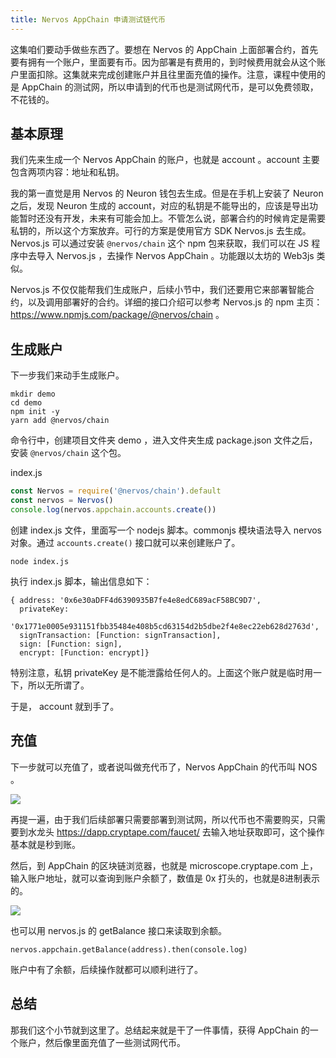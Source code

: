 ```yaml
---
title: Nervos AppChain 申请测试链代币
---
```


这集咱们要动手做些东西了。要想在 Nervos 的 AppChain 上面部署合约，首先要有拥有一个账户，里面要有币。因为部署是有费用的，到时候费用就会从这个账户里面扣除。这集就来完成创建账户并且往里面充值的操作。注意，课程中使用的是 AppChain 的测试网，所以申请到的代币也是测试网代币，是可以免费领取，不花钱的。

## 基本原理

我们先来生成一个 Nervos AppChain 的账户，也就是 account 。account 主要包含两项内容：地址和私钥。

我的第一直觉是用 Nervos 的 Neuron 钱包去生成。但是在手机上安装了 Neuron 之后，发现 Neuron 生成的 account，对应的私钥是不能导出的，应该是导出功能暂时还没有开发，未来有可能会加上。不管怎么说，部署合约的时候肯定是需要私钥的，所以这个方案放弃。可行的方案是使用官方 SDK Nervos.js 去生成。Nervos.js 可以通过安装 `@nervos/chain` 这个 npm 包来获取，我们可以在 JS 程序中去导入 Nervos.js ，去操作 Nervos AppChain 。功能跟以太坊的 Web3js 类似。

Nervos.js 不仅仅能帮我们生成账户，后续小节中，我们还要用它来部署智能合约，以及调用部署好的合约。详细的接口介绍可以参考 Nervos.js 的 npm 主页：https://www.npmjs.com/package/@nervos/chain 。

## 生成账户

下一步我们来动手生成账户。

```
mkdir demo
cd demo
npm init -y
yarn add @nervos/chain
```

命令行中，创建项目文件夹 demo ，进入文件夹生成 package.json 文件之后，安装 `@nervos/chain` 这个包。

index.js

```js
const Nervos = require('@nervos/chain').default
const nervos = Nervos()
console.log(nervos.appchain.accounts.create())
```

创建 index.js 文件，里面写一个 nodejs 脚本。commonjs 模块语法导入 nervos 对象。通过 `accounts.create()` 接口就可以来创建账户了。

```
node index.js
```

执行 index.js 脚本，输出信息如下：

```
{ address: '0x6e30aDFF4d6390935B7fe4e8edC689acF58BC9D7',
  privateKey:
   '0x1771e0005e931151fbb35484e408b5cd63154d2b5dbe2f4e8ec22eb628d2763d',
  signTransaction: [Function: signTransaction],
  sign: [Function: sign],
  encrypt: [Function: encrypt]}
```

特别注意，私钥 privateKey 是不能泄露给任何人的。上面这个账户就是临时用一下，所以无所谓了。

于是， account 就到手了。

## 充值

下一步就可以充值了，或者说叫做充代币了，Nervos AppChain 的代币叫 NOS 。


![](https://img.haoqicat.com/2018091201.jpg)

再提一遍，由于我们后续部署只需要部署到测试网，所以代币也不需要购买，只需要到水龙头 https://dapp.cryptape.com/faucet/ 去输入地址获取即可，这个操作基本就是秒到账。

然后，到 AppChain 的区块链浏览器，也就是 microscope.cryptape.com 上，输入账户地址，就可以查询到账户余额了，数值是 0x 打头的，也就是8进制表示的。

![](https://img.haoqicat.com/2018091202.jpg)


也可以用 nervos.js 的 getBalance 接口来读取到余额。

```
nervos.appchain.getBalance(address).then(console.log)
```

账户中有了余额，后续操作就都可以顺利进行了。

## 总结

那我们这个小节就到这里了。总结起来就是干了一件事情，获得 AppChain 的一个账户，然后像里面充值了一些测试网代币。
